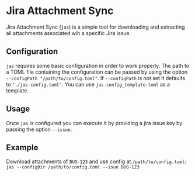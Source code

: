 # Jira Attachment Sync
Jira Attachment Sync (`jas`) is a simple tool for downloading and extracting all attachments associated wih a specific Jira issue. 

## Configuration
`jas` requires some basic configuration in order to work properly. The path to a TOML file containing the configuration can be passed by using the option `--configPath "/path/to/config.toml"`. If `--configPath` is not set it defaults to `"./jas-config.toml"`. You can use `jas-config_template.toml` as a template.

## Usage
Once `jas` is configured you can execute it by providing a jira issue key by passing the option `--issue`.

## Example
Download attachments of `BUG-123` and use config at `/path/to/config.toml`:
`jas --configDir /path/to/config.toml --isue BUG-123`